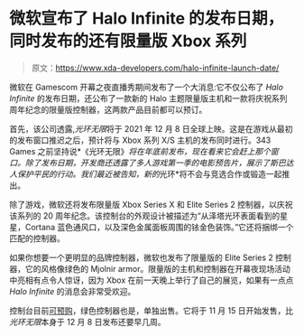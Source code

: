 # 微软宣布了 Halo Infinite 的发布日期，同时发布的还有限量版 Xbox 系列

> 原文：<https://www.xda-developers.com/halo-infinite-launch-date/>

微软在 Gamescom 开幕之夜直播秀期间发布了一个大消息:它不仅公布了 *Halo Infinite* 的发布日期，还公布了一款新的 Halo 主题限量版主机和一款将庆祝系列周年纪念的限量版控制器，这两款产品目前都可以预订。

首先，该公司透露,*光环无限*将于 2021 年 12 月 8 日全球上映。这是在游戏从最初的发布窗口推迟之后，预计将与 Xbox 系列 X/S 主机的发布同时进行。343 Games 之前坚持说*《光环无限》*将在年底前发布，现在看来它会赶上那个窗口。除了发布日期，开发商还透露了多人游戏第一季的电影预告片，展示了斯巴达人保护平民的行动。我们最近被告知，新的*光环*将不会与竞选合作或锻造一起推出。

除了游戏，微软还将发布限量版 Xbox Series X 和 Elite Series 2 控制器，以庆祝该系列的 20 周年纪念。该控制台的外观设计被描述为“从泽塔光环表面看到的星星，Cortana 蓝色通风口，以及深色金属面板周围的铱金色装饰。”它还将捆绑一个匹配的控制器。

如果你想要一个更明显的品牌控制器，微软也发布了限量版的 Elite Series 2 控制器，它的风格像绿色的 Mjolnir armor。限量版的主机和控制器在开幕夜现场活动中亮相有点令人惊讶，因为 Xbox 在前一天晚上举行了自己的展览，如果有一点点 *Halo Infinite* 的消息会非常受欢迎。

控制台目前[可预购](https://www.xbox.com/en-US/consoles/xbox-series-x/halo-infinite-limited-edition?ocid=AID2200057_aff_7593_1243925)，绿色控制器也是，单独出售。它将于 11 月 15 日开始发售，比*光环无限*本身于 12 月 8 日发布还要早几周。